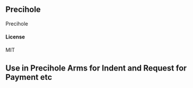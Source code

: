## Precihole

Precihole

#### License

MIT

## Use in Precihole Arms for Indent and Request for Payment etc
